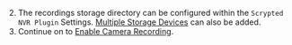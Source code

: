 2. The recordings storage directory can be configured within the `Scrypted NVR Plugin` Settings. [Multiple Storage Devices](/scrypted-nvr/recording-storage.md#multiple-storage-devices) can also be added.
3. Continue on to [Enable Camera Recording](/scrypted-nvr/camera-recording).
